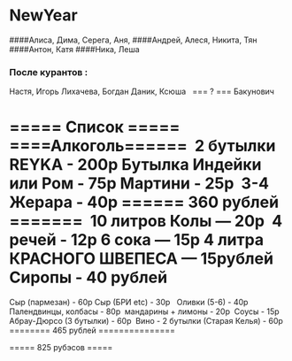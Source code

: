 # NewYear
####Алиса, Дима, Серега, Аня,
####Андрей, Алеся, Никита, Тян
####Антон, Катя
####Ника, Леша
### После курантов :
Настя, Игорь 
Лихачева, Богдан 
Даник, Ксюша  
=== ? === 
Бакунович 


===== Список ===== 
 ====Алкоголь====== 
2 бутылки REYKA - 200р
Бутылка Индейки или Ром - 75р
Мартини - 25р 
3-4 Жерара - 40р 
====== 360 рублей ======= 
10 литров Колы — 20р 
4 речей - 12р 
6 сока — 15р
4 литра КРАСНОГО ШВЕПЕСА — 15рублей 
Сиропы - 40 рублей 
=====================
Сыр (пармезан) - 60р
Сыр (БРИ etc) - 30р  
Оливки (5-6) - 40р 
Палендвинцы, колбасы - 80р 
мандарины + лимоны - 20р 
Соусы - 15р 
Абрау-Дюрсо (3 бутылки) - 60р 
Вино - 2 бутылки (Старая Келья) - 60р 
======== 465 рублей  =============== 

===== 825 рубэсов ===== 
